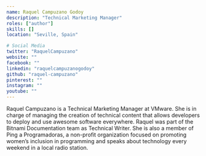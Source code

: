 ```yaml
---
name: Raquel Campuzano Godoy
description: "Technical Marketing Manager"
roles: ["author"]
skills: []
location: "Seville, Spain"

# Social Media
twitter: "RaquelCampuzano"
website: ""
facebook: ""
linkedin: "raquelcampuzanogodoy"
github: "raquel-campuzano"
pinterest: ""
instagram: ""
youtube: ""
---
```


Raquel Campuzano is a Technical Marketing Manager at VMware. She is in charge of managing the creation of technical content that allows developers to deploy and use awesome software everywhere. Raquel was part of the Bitnami Documentation team as Technical Writer.
She is also a member of Ping a Programadoras, a non-profit organization focused on promoting women’s inclusion in programming and speaks about technology every weekend in a local radio station.